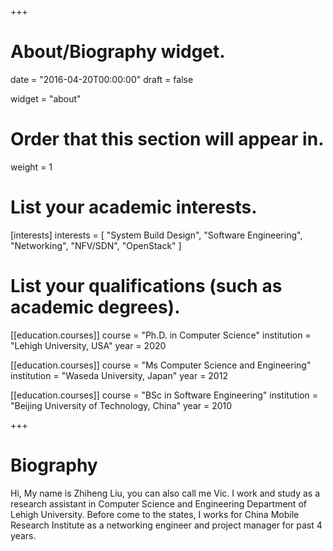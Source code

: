 +++
# About/Biography widget.

date = "2016-04-20T00:00:00"
draft = false

widget = "about"

# Order that this section will appear in.
weight = 1

# List your academic interests.
[interests]
  interests = [
	"System Build Design",
	"Software Engineering",   
	"Networking",
   	 "NFV/SDN",
   	 "OpenStack"
  ]

# List your qualifications (such as academic degrees).
[[education.courses]]
  course = "Ph.D. in Computer Science"
  institution = "Lehigh University, USA"
  year = 2020

[[education.courses]]
  course = "Ms Computer Science and Engineering"
  institution = "Waseda University, Japan"
  year = 2012

[[education.courses]]
  course = "BSc in Software Engineering"
  institution = "Beijing University of Technology, China"
  year = 2010
 
+++

# Biography
Hi, My name is Zhiheng Liu, you can also call me Vic. I work and study as a research assistant in Computer Science and Engineering Department of Lehigh University. Before come to the states,  I works for China Mobile Research Institute as a networking engineer and project manager for past 4 years. 
